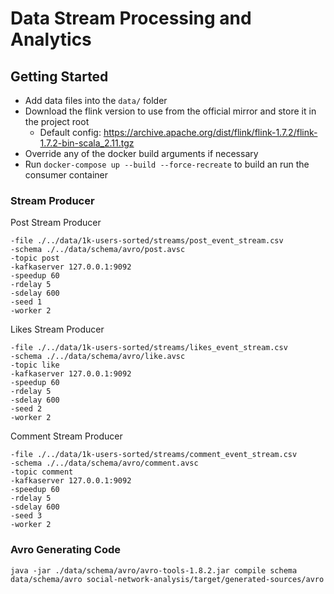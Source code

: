 # Data Stream Processing and Analytics

## Getting Started

- Add data files into the `data/` folder
- Download the flink version to use from the official mirror and store it in the project root
  - Default config: https://archive.apache.org/dist/flink/flink-1.7.2/flink-1.7.2-bin-scala_2.11.tgz
- Override any of the docker build arguments if necessary
- Run `docker-compose up --build --force-recreate` to build an run the consumer container

### Stream Producer

Post Stream Producer

```
-file ./../data/1k-users-sorted/streams/post_event_stream.csv
-schema ./../data/schema/avro/post.avsc
-topic post
-kafkaserver 127.0.0.1:9092
-speedup 60
-rdelay 5
-sdelay 600
-seed 1
-worker 2
```

Likes Stream Producer

```
-file ./../data/1k-users-sorted/streams/likes_event_stream.csv
-schema ./../data/schema/avro/like.avsc
-topic like
-kafkaserver 127.0.0.1:9092
-speedup 60
-rdelay 5
-sdelay 600
-seed 2
-worker 2
```

Comment Stream Producer

```
-file ./../data/1k-users-sorted/streams/comment_event_stream.csv
-schema ./../data/schema/avro/comment.avsc
-topic comment
-kafkaserver 127.0.0.1:9092
-speedup 60
-rdelay 5
-sdelay 600
-seed 3
-worker 2
```

### Avro Generating Code

```
java -jar ./data/schema/avro/avro-tools-1.8.2.jar compile schema data/schema/avro social-network-analysis/target/generated-sources/avro
```
